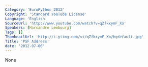 ```yaml
---
Category: 'EuroPython 2012'
Copyright: 'Standard YouTube License'
Language: 'English'
SourceUrl: 'http://www.youtube.com/watch?v=qZfkxymF_Xo'
Speakers: [Marcandre Lembourg]
Tags: []
ThumbnailUrl: 'http://i.ytimg.com/vi/qZfkxymF_Xo/hqdefault.jpg'
Title: 'PSF Address'
date: '2012-07-06'
---
```

None
